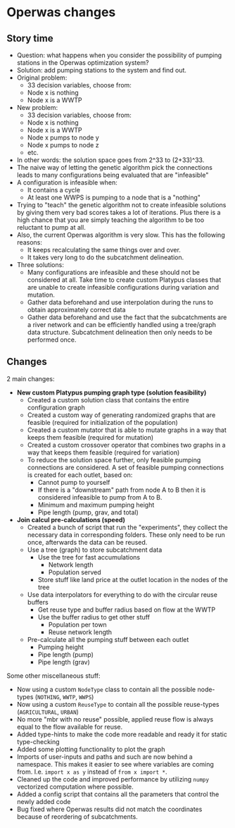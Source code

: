 # Operwas changes

## Story time

- Question: what happens when you consider the possibility of pumping stations in the Operwas optimization system?
- Solution: add pumping stations to the system and find out.
- Original problem:
  - 33 decision variables, choose from:
  - Node x is nothing
  - Node x is a WWTP
- New problem:
  - 33 decision variables, choose from:
  - Node x is nothing
  - Node x is a WWTP
  - Node x pumps to node y
  - Node x pumps to node z
  - etc.
- In other words: the solution space goes from 2^33 to (2+33)^33.
- The naive way of letting the genetic algorithm pick the connections leads to many configurations being evaluated that are "infeasible"
- A configuration is infeasible when:
  - It contains a cycle
  - At least one WWPS is pumping to a node that is a "nothing"
- Trying to "teach" the genetic algorithm not to create infeasible solutions by giving them very bad scores takes a lot of iterations. Plus there is a high chance that you are simply teaching the algorithm to be too reluctant to pump at all.
- Also, the current Operwas algorithm is very slow. This has the following reasons:
  - It keeps recalculating the same things over and over.
  - It takes very long to do the subcatchment delineation.
- Three solutions:
  - Many configurations are infeasible and these should not be considered at all. Take time to create custom Platypus classes that are unable to create infeasible configurations during variation and mutation.
  - Gather data beforehand and use interpolation during the runs to obtain approximately correct data
  - Gather data beforehand and use the fact that the subcatchments are a river network and can be efficiently handled using a tree/graph data structure. Subcatchment delineation then only needs to be performed once.

## Changes

2 main changes:
- **New custom Platypus pumping graph type (solution feasibility)**
  - Created a custom solution class that contains the entire configuration graph
  - Created a custom way of generating randomized graphs that are feasible (required for initialization of the population)
  - Created a custom mutator that is able to mutate graphs in a way that keeps them feasible (required for mutation)
  - Created a custom crossover operator that combines two graphs in a way that keeps them feasible (required for variation)
  - To reduce the solution space further, only feasible pumping connections are considered. A set of feasible pumping connections is created for each outlet, based on:
    - Cannot pump to yourself
    - If there is a "downstream" path from node A to B then it is considered infeasible to pump from A to B.
    - Minimum and maximum pumping height
    - Pipe length (pump, grav, and total)
- **Join calcul pre-calculations (speed)**
  - Created a bunch of script that run the "experiments", they collect the necessary data in corresponding folders. These only need to be run once, afterwards the data can be reused.
  - Use a tree (graph) to store subcatchment data
    - Use the tree for fast accumulations
      - Network length
      - Population served
    - Store stuff like land price at the outlet location in the nodes of the tree
  - Use data interpolators for everything to do with the circular reuse buffers
    - Get reuse type and buffer radius based on flow at the WWTP
    - Use the buffer radius to get other stuff
      - Population per town
      - Reuse network length
  - Pre-calculate all the pumping stuff between each outlet
    - Pumping height
    - Pipe length (pump)
    - Pipe length (grav)

Some other miscellaneous stuff:
- Now using a custom `NodeType` class to contain all the possible node-types (`NOTHING`, `WWTP`, `WWPS`)
- Now using a custom `ReuseType` to contain all the possible reuse-types (`AGRICULTURAL`, `URBAN`)
- No more "mbr with no reuse" possible, applied reuse flow is always equal to the flow available for reuse.
- Added type-hints to make the code more readable and ready it for static type-checking
- Added some plotting functionality to plot the graph
- Imports of user-inputs and paths and such are now behind a namespace. This makes it easier to see where variables are coming from. I.e. `import x as y` instead of `from x import *`.
- Cleaned up the code and improved performance by utilizing `numpy` vectorized computation where possible.
- Added a config script that contains all the parameters that control the newly added code
- Bug fixed where Operwas results did not match the coordinates because of reordering of subcatchments.